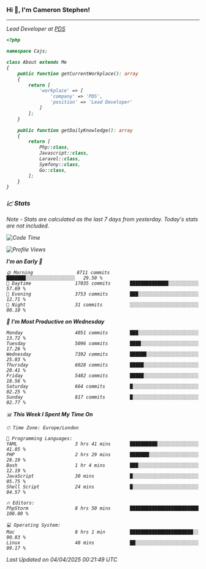 ### Hi 👋, I'm Cameron Stephen!
<hr>
<p><em>Lead Developer at <a href="https://prindatasolutions.co.uk">PDS</a></p>


```php
<?php

namespace Cajs;

class About extends Me
{
    public function getCurrentWorkplace(): array
    {
        return [
            'workplace' => [
                'company' => 'PDS',
                'position' => 'Lead Developer'
            ]
        ];
    }

    public function getDailyKnowledge(): array
    {
        return [
            Php::class,
            Javascript::class,
            Laravel::class,
            Symfony::class,
            Go::class,
        ];
    }
}
```

### 📈 Stats
<p><em>Note - Stats are calculated as the last 7 days from yesterday. Today's stats are not included.</em></p>


<!--START_SECTION:waka-->
![Code Time](http://img.shields.io/badge/Code%20Time-4%2C435%20hrs%209%20mins-blue)

![Profile Views](http://img.shields.io/badge/Profile%20Views-0-blue)

**I'm an Early 🐤** 

```text
🌞 Morning                8711 commits        ███████░░░░░░░░░░░░░░░░░░   29.50 % 
🌆 Daytime                17035 commits       ██████████████░░░░░░░░░░░   57.69 % 
🌃 Evening                3753 commits        ███░░░░░░░░░░░░░░░░░░░░░░   12.71 % 
🌙 Night                  31 commits          ░░░░░░░░░░░░░░░░░░░░░░░░░   00.10 % 
```
📅 **I'm Most Productive on Wednesday** 

```text
Monday                   4051 commits        ███░░░░░░░░░░░░░░░░░░░░░░   13.72 % 
Tuesday                  5096 commits        ████░░░░░░░░░░░░░░░░░░░░░   17.26 % 
Wednesday                7392 commits        ██████░░░░░░░░░░░░░░░░░░░   25.03 % 
Thursday                 6028 commits        █████░░░░░░░░░░░░░░░░░░░░   20.41 % 
Friday                   5482 commits        █████░░░░░░░░░░░░░░░░░░░░   18.56 % 
Saturday                 664 commits         █░░░░░░░░░░░░░░░░░░░░░░░░   02.25 % 
Sunday                   817 commits         █░░░░░░░░░░░░░░░░░░░░░░░░   02.77 % 
```


📊 **This Week I Spent My Time On** 

```text
🕑︎ Time Zone: Europe/London

💬 Programming Languages: 
YAML                     3 hrs 41 mins       ██████████░░░░░░░░░░░░░░░   41.85 % 
PHP                      2 hrs 29 mins       ███████░░░░░░░░░░░░░░░░░░   28.19 % 
Bash                     1 hr 4 mins         ███░░░░░░░░░░░░░░░░░░░░░░   12.19 % 
JavaScript               30 mins             █░░░░░░░░░░░░░░░░░░░░░░░░   05.75 % 
Shell Script             24 mins             █░░░░░░░░░░░░░░░░░░░░░░░░   04.57 % 

🔥 Editors: 
PhpStorm                 8 hrs 50 mins       █████████████████████████   100.00 % 

💻 Operating System: 
Mac                      8 hrs 1 min         ███████████████████████░░   90.83 % 
Linux                    48 mins             ██░░░░░░░░░░░░░░░░░░░░░░░   09.17 % 
```


 Last Updated on 04/04/2025 00:21:49 UTC
<!--END_SECTION:waka-->
